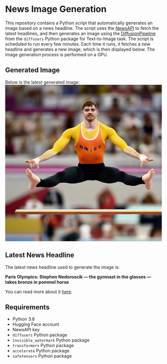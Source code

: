 # News Image Generation
This repository contains a Python script that automatically generates an image based on a news headline. The script uses the [NewsAPI](https://newsapi.org/) to fetch the latest headlines, and then generates an image using the [DiffusionPipeline](https://github.com/huggingface/diffusers) from the `diffusers` Python package for Text-to-Image task.
The script is scheduled to run every few minutes. Each time it runs, it fetches a new headline and generates a new image, which is then displayed below. The image generation process is performed on a GPU.

## Generated Image
Below is the latest generated image:
![Generated Image](image.png)

## Latest News Headline
The latest news headline used to generate the image is:

**Paris Olympics: Stephen Nedoroscik — the gymnast in the glasses — takes bronze in pommel horse**

You can read more about it [here](https://news.google.com/rss/articles/CBMiywFBVV95cUxOZ2hra21FYXJNaHVxdGhRTFpNeTB0UnhWdTFSbXVySG5LTURlblVlRW45aEhfSW05UkhrSkJpSXNSYUhNZjhXdHBDaVNwSDFvaFFsZHpJanRqNTZ2eXA5VVdCZHpwWnQ4eUMtUW9DYlpVVHZNbmpjSWhPUkVyNHQxQnpFWkpnaGNxdllvbVVNcHFGcE9KVWFMbFN4M1ZYRkM1QVozamNsTjRtTzc2T3VZT0pZSWF1eHdMNjVZMlNGSDF4eEV4RFZSMVU5Zw?oc=5).

## Requirements
- Python 3.8
- Hugging Face account
- NewsAPI key
- `diffusers` Python package
- `invisible_watermark` Python package
- `transformers` Python package
- `accelerate` Python package
- `safetensors` Python package
